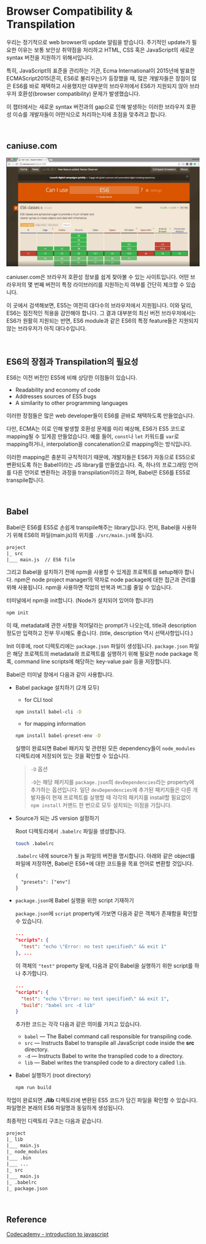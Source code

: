 # Browser Compatibility & Transpilation

우리는 정기적으로 web browser의 update 알림을 받습니다. 주기적인 update가 필요한 이유는 보통 보안상 취약점을 처리하고 HTML, CSS 혹은 JavaScript의 새로운 syntax 버전을 지원하기 위해서입니다.

특히, JavaScript의 표준을 관리하는 기관, Ecma International이 2015년에 발표한 ECMAScript2015(흔히, ES6로 불리우는)가 등장했을 때, 많은 개발자들은 장점이 많은 ES6를 바로 채택하고 사용했지만 대부분의 브라우저에서 ES6가 지원되지 않아 브라우저 호환성(browser compatibility) 문제가 발생했습니다. 

이 챕터에서는 새로운 syntax 버전과의 gap으로 인해 발생하는 이러한 브라우저 호환성 이슈를 개발자들이 어떤식으로 처리하는지에 초점을 맞추려고 합니다. 

​    

## caniuse.com

![caniuse](../images/javascript_img/caniuse.JPG)

caniuser.com은 브라우저 호환성 정보를 쉽게 찾아볼 수 있는 사이트입니다. 어떤 브라우저의 몇 번째 버전이 특정 라이브러리를 지원하는지 여부를 간단히 체크할 수 있습니다.

이 곳에서 검색해보면, ES5는 여전히 대다수의 브라우저에서 지원됩니다. 이와 달리, ES6는 점진적인 적용을 감안해야 합니다. 그 결과 대부분의 최신 버전 브라우저에서는 ES6가 원활히 지원되는 반면, ES6 module과 같은 ES6의 특정 feature들은 지원되지 않는 브라우저가 아직 대다수입니다.

​    

## ES6의 장점과 Transpilation의 필요성

ES6는 이전 버전인 ES5에 비해 상당한 이점들이 있습니다.

* Readability and economy of code
* Addresses sources of ES5 bugs
* A similarity to other programming languages

이러한 장점들은 많은 web developer들이 ES6를 곧바로 채택하도록 만들었습니다. 

다만, ECMA는 이로 인해 발생할 호환성 문제를 미리 예상해, ES6가 ES5 코드로 mapping될 수 있게끔 만들었습니다. 예를 들어, `const`나 `let` 키워드를 `var`로 mapping하거나, interpolation을 concatenation으로 mapping하는 방식입니다.

이러한 mapping은 충분히 규칙적이기 때문에, 개발자들은 ES6가 자동으로 ES5으로 변환되도록 하는 Babel이라는 JS library를 만들었습니다. 즉, 하나의 프로그래밍 언어를 다른 언어로 변환하는 과정을 transpilation이라고 하며, Babel은 ES6를 ES5로 transpile합니다. 

​    

## Babel

Babel은 ES6를 ES5로 손쉽게 transpile해주는 library입니다. 먼저, Babel을 사용하기 위해 ES6의 파일(main.js)의 위치를 `./src/main.js`에 둡니다.

```
project
|_ src
|___ main.js  // ES6 file 
```

그리고 Babel을 설치하기 전에 npm을 사용할 수 있게끔 프로젝트를 setup해야 합니다. npm은 node project manager의 약자로 node package에 대한 접근과 관리를 위해 사용됩니다. npm을 사용하면 작업의 반복과 버그를 줄일 수 있습니다.

터미널에서 npm을 init합니다. (Node가 설치되어 있어야 합니다!)

```bash
npm init
```

이 때, metadata에 관한 사항을 적어달라는 prompt가 나오는데, title과 description정도만 입력하고 전부 무시해도 좋습니다. (title, description 역시 선택사항입니다.)

Init 이후에, root 디렉토리에는 `package.json` 파일이 생성됩니다. `package.json` 파일은 해당 프로젝트의 metadata와 프로젝트를 실행하기 위해 필요한 node package 목록, command line scripts에 해당하는 key-value pair 등을 저장합니다. 



Babel은 터미널 창에서 다음과 같이 사용합니다.

* Babel package 설치하기 (2개 모두)

  * for CLI tool

  ```bash
  npm install babel-cli -D
  ```

  * for mapping information

  ```bash
  npm install babel-preset-env -D
  ```

  실행이 완료되면 Babel 패키지 및 관련된 모든 dependency들이 `node_modules` 디렉토리에 저장되어 있는 것을 확인할 수 있습니다.

  > `-D` 옵션
  >
  > `-D`는 해당 패키지를 `package.json`의 `devDependencies`라는 property에 추가하는 옵션입니다. 일단 `devDependencies`에 추가된 패키지들은 다른 개발자들이 현재 프로젝트를 실행할 때 각각의 패키지를 install할 필요없이 `npm install` 커맨드 한 번으로 모두 설치되는 이점을 가집니다.

* Source가 되는 JS version 설정하기

  Root 디렉토리에서 `.babelrc` 파일을 생성합니다.

  ```bash
  touch .babelrc
  ```

  `.babelrc` 내에 source가 될 js 파일의 버전을 명시합니다. 아래와 같은 object를 파일에 저장하면, Babel은 ES6+에 대한 코드들을 목표 언어로 변환할 것입니다.

  ```
  {
    "presets": ["env"]
  }

* `package.json`에 Babel 실행을 위한 script 기재하기

  `package.json`에 `script` property에 가보면 다음과 같은 객체가 존재함을 확인할 수 있습니다.

  ```json
  ...
  "scripts": {
    "test": "echo \"Error: no test specified\" && exit 1"
  }, ...
  ```

  이 객체의 `"test"` property 밑에, 다음과 같이 Babel을 실행하기 위한 script를 하나 추가합니다.

  ```json
  ...
  "scripts": {
    "test": "echo \"Error: no test specified\" && exit 1",
    "build": "babel src -d lib"
  }
  ```

  추가한 코드는 각각 다음과 같은 의미를 가지고 있습니다.

  - `babel` — The Babel command call responsible for transpiling code.
  - `src` — Instructs Babel to transpile all JavaScript code inside the **src** directory.
  - `-d` — Instructs Babel to write the transpiled code to a directory.
  - `lib` — Babel writes the transpiled code to a directory called `lib`.

* Babel 실행하기 (root directory)

  ```bash
  npm run build
  ```

작업이 완료되면 **./lib** 디렉토리에 변환된 ES5 코드가 담긴 파일을 확인할 수 있습니다. 파일명은 본래의 ES6 파일명과 동일하게 생성됩니다.

최종적인 디렉토리 구조는 다음과 같습니다.

```
project
|_ lib
|___ main.js
|_ node_modules
|___ .bin
|___ ...
|_ src
|___ main.js
|_ .babelrc
|_ package.json
```

​    

## Reference

[Codecademy - introduction to javascript](https://www.codecademy.com/courses/introduction-to-javascript/)